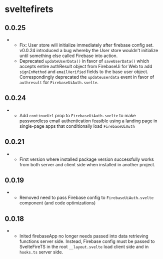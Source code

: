 # sveltefirets

## 0.0.25

- - Fix: User store will initialize immediately after firebase config set. v0.0.24 introduced a bug whereby the User store wouldn't initialize until something else called Firebase into action.
  - Deprecated `updateUserData()` in favor of `saveUserData()` which accepts entire authResult object from FirebaseUi for Web to add `signInMethod` and `emailVerified` fields to the base user object. Correspondingly deprecated the `updateuserdata` event in favor of `authresult` for `FirebaseUiAuth.svelte`.

## 0.0.24

- - Add `continueUrl` prop to `FirebaseUiAuth.svelte` to make passwordless email authentication feasible using a landing page in single-page apps that conditionally load `FirebaseUiAuth` 

## 0.0.21

- - First version where installed package version successfully works from both server and client side when installed in another project.

## 0.0.19

- - Removed need to pass Firebase config to `FirebaseUiAuth.svelte` component (and code optimizations)

## 0.0.18

- - Inited firebaseApp no longer needs passed into data retrieving functions server side. Instead, Firebase config must be passed to SvelteFireTS in the root `__layout.svelte` load client side and in `hooks.ts` server side.